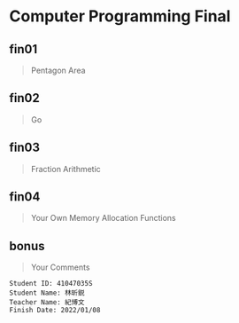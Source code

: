 # Computer Programming Final

## fin01
> Pentagon Area

## fin02
> Go

## fin03
> Fraction Arithmetic

## fin04
> Your Own Memory Allocation Functions

## bonus
> Your Comments

```
Student ID: 41047035S
Student Name: 林昕鋭
Teacher Name: 紀博文
Finish Date: 2022/01/08
```